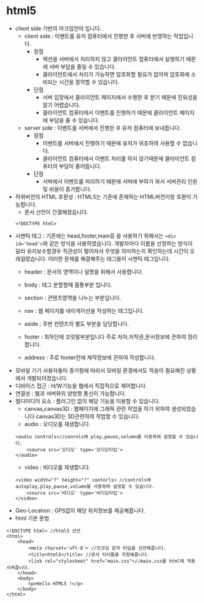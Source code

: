html5
===
* client side 기반의 마크업언어 입니다.
    * client side : 이벤트를 유저 컴퓨터에서 진행한 후 서버에 반영하는 작업입니다.
        * 장점
            * 액션을 서버에서 처리하지 않고 클라이언트 컴퓨터에서 실행하기 때문에 서버 부담을 줄일 수 있습니다.
            * 클라이언트에서 처리가 가능하면 암호화할 필요가 없어져 암호화에 소비되는 시간을 절약할 수 있습니다. 
        * 단점
            * 서버 입장에서 클라이언트 페이지에서 수행한 후 받기 때문에 진위성을 알기 어렵습니다.
            * 클라이언트 컴퓨터에서 이벤트를 진행하기 때문에 클라이언트 페이지에 부담을 줄 수 있습니다.
    * server side : 이벤트를 서버에서 진행한 후 유저 컴퓨터에 보내줍니다.
        * 장점
            * 이벤트를 서버에서 진행하기 때문에 유저가 위조하여 사용할 수 없습니다.
            * 클라이언트 컴퓨터에서 이벤트 처리를 하지 않기때문에 클라이언트 컴퓨터의 부담이 줄어듭니다.
        * 단점 
            * 서버에서 이벤트를 처리하기 때문에 서버에 부하가 와서 서버관리 인원 및 비용이 증가합니다.
* 하위버전의 HTML 호환성 : HTML5는 기존에 존재하는 HTML버전이랑 호환이 가능합니다.
    * 문서 선언이 간결해졌습니다.
    ```
    <!DOCTYPE html>
    ```
* 시멘틱 태그 : 기존에는 head,footer,main등 을 사용하기 위해서는 ```<div id='head'>```와 같은 방식을 사용하였습니다. 개발자마다 이름을 선정하는 방식이 달라 유지보수할경우 직관성이 떨어져서 무엇을 의미하는지 확인하는데 시간이 오래걸렸습니다. 이러한 문제를 해결해주는 태그들이 시멘틱 태그입니다.
    * header : 문서의 영역이나 설명을 위해서 사용합니다.

    * body : 태그 분할할때 몸통부분 입니다.
    * section : 콘텐츠영역을 나누는 부분입니다.
    * nav : 웹 페이지를 네이게이션을 작성하는 태그입니다.
    * aside : 주변 컨텐츠의 별도 부분을 담당합니다.
    
    * footer : 최하단에 꼬릿말부분입니다 주로 저자,저작권,문서정보에 관하여 정리합니다.
    * address : 주로 footer안에 제작정보에 관하여 작성합니다.
* 모바일 기기 사용자들이 증가함에 따라서 모바일 환경에서도 적응이 필요해진 상황에서 개발되어졌습니다. 
* 디바이스 접근 : H/W기능을 웹에서 직접적으로 제어합니다.
* 연결성 : 웹과 서버와의 양방향 통신이 가능합니다.
* 멀디미디어 요소 : 플러그인 없이 해당 기능을 이용할 수 있습니다. 
    * canvas,canvas3D : 웹페이지에 그래픽 관련 작업을 하기 위하여 생성되었습니다 canvas3D는 3D관련하여 작업할 수 있습니다.
    * audio : 오디오를 재생합니다.
    ```
    <audio controls>//conrols에 play,pause,volumn를 이용하여 설정할 수 있습니다.
        <source src='오디오' type='오디오타입'>
    </audio>
    ```
    * video : 비디오를 재생합니다.
    ```
    <video width="?" height="?" contorls> //controls에 autoplay,play,pause,volumn를 사용하여 설정할 수 있습니다.
        <source src='비디오' type='비디오타입'>
    </video>
    ```
* Geo-Location : GPS없이 해당 위치정보를 제공해줍니다.
* html 기본 문법
```
<!DOCTYPE html> //html5 선언
<html>
    <head>
        <meta charset='uft-8'> //인코딩 문자 타입을 선언해줍니다.
        <title>html5</title> //문서 타이틀을 지정해줍니다.
        <link rel="stylesheet" href="main.css">//main.css를 html에 적용시켜줍니다.
    </head>
    <body>
        <p>Hello HTML5 !</p>
    </body>
</html>
```